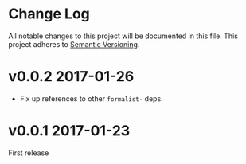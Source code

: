 # Change Log

All notable changes to this project will be documented in this file.
This project adheres to [Semantic Versioning](http://semver.org/).

# v0.0.2 2017-01-26

* Fix up references to other `formalist-` deps.

# v0.0.1 2017-01-23

First release
